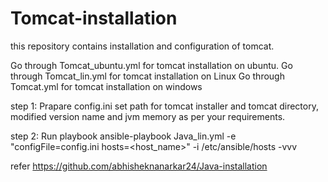 # Tomcat-installation
this repository contains installation and configuration of tomcat.

Go through Tomcat_ubuntu.yml for tomcat installation on ubuntu.
Go through Tomcat_lin.yml for tomcat installation on Linux
Go through Tomcat.yml for tomcat installation on windows

step 1: Prapare config.ini set path for tomcat installer and tomcat directory, modified version name and jvm memory as per your requirements.

step 2: Run playbook 
  ansible-playbook Java_lin.yml -e "configFile=config.ini hosts=<host_name>" -i /etc/ansible/hosts -vvv
  
refer https://github.com/abhisheknanarkar24/Java-installation




